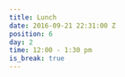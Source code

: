 ```yaml
---
title: Lunch
date: 2016-09-21 22:31:00 Z
position: 6
day: 2
time: 12:00 - 1:30 pm
is_break: true
---
```


